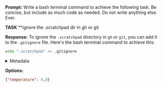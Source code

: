 **Prompt:**
Write a bash terminal command to achieve the following task.
Be concise, but include as much code as needed. Do not write anything else. Ever.

**TASK**
**ignore the .scratchpad dir in gh or git


**Response:**
To ignore the `.scratchpad` directory in `gh` or `git`, you can add it to the `.gitignore` file. Here's the bash terminal command to achieve this:

```bash
echo ".scratchpad" >> .gitignore
```

<details><summary>Metadata</summary>

- Duration: 1821 ms
- Datetime: 2024-01-11T21:11:16.368304
- Model: gpt-3.5-turbo-0613

</details>

**Options:**
```json
{"temperature": 0.0}
```

